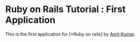 # Ruby on Rails Tutorial : First Application

This is the first application for [*Ruby on rails]
by [Amit Kumar](http://home.iitk.ac.in/~kmamit).


